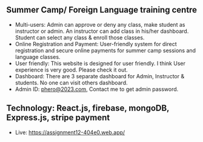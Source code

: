 ## Summer Camp/ Foreign Language training centre
* Multi-users: Admin can approve or deny any class, make student as instructor or admin. An instructor can add class in his/her dashboard. Student can select any class & enroll those classes.
* Online Registration and Payment: User-friendly system for direct registration and secure online payments for summer camp sessions and language classes.
* User friendly: This website is designed for user friendly. I think User experience is very good. Please check it out. 
* Dashboard: There are 3 separate dashboard for Admin, Instructor & students. No one can visit others dashboard.
* Admin ID: phero@2023.com, Contact me to get admin password.
## Technology: React.js, firebase, mongoDB, Express.js, stripe payment
* Live: https://assignment12-404e0.web.app/